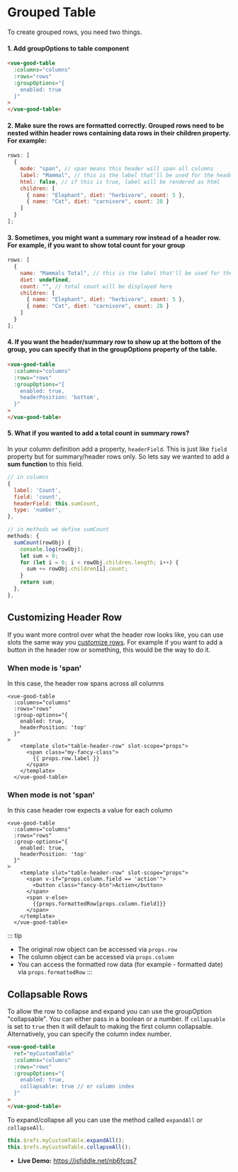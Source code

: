 # Grouped Table

To create grouped rows, you need two things.

#### 1. Add groupOptions to table component

```html
<vue-good-table
  :columns="columns"
  :rows="rows"
  :groupOptions="{
  	enabled: true
  }"
>
</vue-good-table>
```

#### 2. Make sure the rows are formatted correctly. Grouped rows need to be nested within header rows containing data rows in their children property. For example:

```js
rows: [
  {
    mode: "span", // span means this header will span all columns
    label: "Mammal", // this is the label that'll be used for the header
    html: false, // if this is true, label will be rendered as html
    children: [
      { name: "Elephant", diet: "herbivore", count: 5 },
      { name: "Cat", diet: "carnivore", count: 28 }
    ]
  }
];
```

<grouped-table :options="{enabled: true}" />

#### 3. Sometimes, you might want a summary row instead of a header row. For example, if you want to show total count for your group

```javascript
rows: [
  {
    name: "Mammals Total", // this is the label that'll be used for the header
    diet: undefined,
    count: "", // total count will be displayed here
    children: [
      { name: "Elephant", diet: "herbivore", count: 5 },
      { name: "Cat", diet: "carnivore", count: 28 }
    ]
  }
];
```

#### 4. If you want the header/summary row to show up at the bottom of the group, you can specify that in the groupOptions property of the table.

```html
<vue-good-table
  :columns="columns"
  :rows="rows"
  :groupOptions="{
  	enabled: true,
    headerPosition: 'bottom',
  }"
>
</vue-good-table>
```

<grouped-table :options="{enabled: true, headerPosition: 'bottom'}" />

#### 5. What if you wanted to add a total count in summary rows?

In your column definition add a property, `headerField`. This is just like `field` property but for summary/header rows only. So lets say we wanted to add a **sum function** to this field.

```js
// in columns
{
  label: 'Count',
  field: 'count',
  headerField: this.sumCount,
  type: 'number',
},

// in methods we define sumCount
methods: {
  sumCount(rowObj) {
    console.log(rowObj);
    let sum = 0;
    for (let i = 0; i < rowObj.children.length; i++) {
      sum += rowObj.children[i].count;
    }
    return sum;
  },
},

```

## Customizing Header Row

If you want more control over what the header row looks like, you can use slots the same way you [customize rows](/guide/advanced/#custom-row-template). For example if you want to add a button in the header row or something, this would be the way to do it.

### When mode is 'span'

In this case, the header row spans across all columns

```vue
<vue-good-table
  :columns="columns"
  :rows="rows"
  :group-options="{
    enabled: true,
    headerPosition: 'top'
  }"
>
    <template slot="table-header-row" slot-scope="props">
      <span class="my-fancy-class">
        {{ props.row.label }}
      </span>
    </template>
  </vue-good-table>
```

<grouped-custom-span :options="{enabled: true, headerPosition: 'top'}"/>

### When mode is not 'span'

In this case header row expects a value for each column

```vue
<vue-good-table
  :columns="columns"
  :rows="rows"
  :group-options="{
    enabled: true,
    headerPosition: 'top'
  }"
>
    <template slot="table-header-row" slot-scope="props">
      <span v-if="props.column.field == 'action'">
        <button class="fancy-btn">Action</button>
      </span>
      <span v-else>
        {{props.formattedRow[props.column.field]}}
      </span>
    </template>
  </vue-good-table>
```

<grouped-custom :options="{enabled: true, headerPosition: 'top'}"/>

::: tip

- The original row object can be accessed via `props.row`
- The column object can be accessed via `props.column`
- You can access the formatted row data (for example - formatted date) via `props.formattedRow`
  :::

## Collapsable Rows

To allow the row to collapse and expand you can use the groupOption "collapsable". You can either pass in a boolean or a number. 
If `collapsable` is set to `true` then it will default to making the first column collapsable. Alternatively, you can specify the column index number.
```html
<vue-good-table
  ref="myCustomTable"
  :columns="columns"
  :rows="rows"
  :groupOptions="{
    enabled: true,
    collapsable: true // or column index
  }"
>
</vue-good-table>
```
To expand/collapse all you can use the method called `expandAll` or `collapseAll`.
```js
this.$refs.myCustomTable.expandAll();
this.$refs.myCustomTable.collapseAll();
```

* **Live Demo:** https://jsfiddle.net/nb6fcqs7


